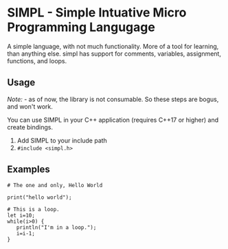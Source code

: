 
SIMPL - Simple Intuative Micro Programming Langugage
===

A simple language, with not much functionality. More of a tool for learning, than anything else.
simpl has support for comments, variables, assignment, functions, and loops.

Usage
---
*Note:* - as of now, the library is not consumable. So these steps are bogus, and won't work.

You can use SIMPL in your C++ application (requires C++17 or higher) and create bindings.
1) Add SIMPL to your include path
3) `#include <simpl.h>`

Examples
---

 ```
 # The one and only, Hello World

 print("hello world");

 ```


 ```
 # This is a loop.
 let i=10;
 while(i>0) {
    println("I'm in a loop.");
    i=i-1;
 }


 ```